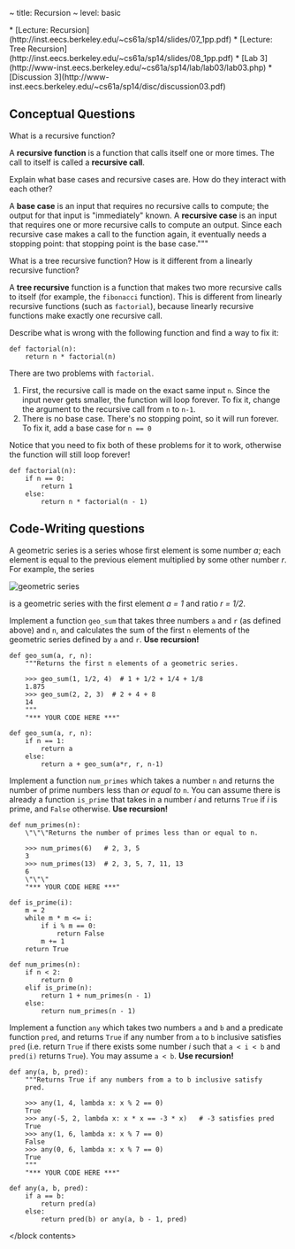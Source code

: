 ~ title: Recursion
~ level: basic

<block references>
* [Lecture: Recursion](http://inst.eecs.berkeley.edu/~cs61a/sp14/slides/07_1pp.pdf)
* [Lecture: Tree Recursion](http://inst.eecs.berkeley.edu/~cs61a/sp14/slides/08_1pp.pdf)
* [Lab 3](http://www-inst.eecs.berkeley.edu/~cs61a/sp14/lab/lab03/lab03.php)
* [Discussion 3](http://www-inst.eecs.berkeley.edu/~cs61a/sp14/disc/discussion03.pdf)
</block references>

<block notes>
</block notes>

<block contents>

Conceptual Questions
--------------------

<question>

What is a recursive function?

<solution>

A **recursive function** is a function that calls itself one or more
times. The call to itself is called a **recursive call**.

</solution>

<question>

Explain what base cases and recursive cases are. How do they interact
with each other?

<solution>

A **base case** is an input that requires no recursive calls to
compute; the output for that input is "immediately" known. A
**recursive case** is an input that requires one or more recursive
calls to compute an output. Since each recursive case makes a call to
the function again, it eventually needs a stopping point: that stopping
point is the base case."""

</solution>

<question>

What is a tree recursive function? How is it different from a linearly
recursive function?

<solution>

A **tree recursive** function is a function that makes two more
recursive calls to itself (for example, the `fibonacci` function). This
is different from linearly recursive functions (such as `factorial`),
because linearly recursive functions make exactly one recursive call.

</solution>

<question>

Describe what is wrong with the following function and find a way to
fix it:

    def factorial(n):
        return n * factorial(n)

<solution>

There are two problems with `factorial`.

1. First, the recursive call is made on the exact same input `n`. Since
   the input never gets smaller, the function will loop forever. To fix
   it, change the argument to the recursive call from `n` to `n-1`.
2. There is no base case. There's no stopping point, so it will run
   forever. To fix it, add a base case for `n == 0`

Notice that you need to fix both of these problems for it to work,
otherwise the function will still loop forever!

    def factorial(n):
        if n == 0:
            return 1
        else:
            return n * factorial(n - 1)

</solution>

Code-Writing questions
----------------------

<question>

A geometric series is a series whose first
element is some number *a*; each element is equal to
the previous element multiplied by some other number *r*.
For example, the series

![geometric series](geo-series.png)

is a geometric series with the first element *a = 1* and ratio
*r = 1/2*.

Implement a function `geo_sum` that takes three numbers `a` and `r` (as
defined above) and `n`, and calculates the sum of the first `n`
elements of the geometric series defined by `a` and `r`. **Use
recursion!**

    def geo_sum(a, r, n):
        """Returns the first n elements of a geometric series.

        >>> geo_sum(1, 1/2, 4)  # 1 + 1/2 + 1/4 + 1/8
        1.875
        >>> geo_sum(2, 2, 3)  # 2 + 4 + 8
        14
        """
        "*** YOUR CODE HERE ***"

<solution>

    def geo_sum(a, r, n):
        if n == 1:
            return a
        else:
            return a + geo_sum(a*r, r, n-1)

</solution>

<question>

Implement a function `num_primes` which takes a number `n` and returns
the number of prime numbers less than *or equal to* `n`. You can assume
there is already a function `is_prime` that takes in a number *i* and
returns `True` if *i* is prime, and `False` otherwise. **Use
recursion!**

    def num_primes(n):
        \"\"\"Returns the number of primes less than or equal to n.

        >>> num_primes(6)   # 2, 3, 5
        3
        >>> num_primes(13)  # 2, 3, 5, 7, 11, 13
        6
        \"\"\"
        "*** YOUR CODE HERE ***"

    def is_prime(i):
        m = 2
        while m * m <= i:
            if i % m == 0:
                return False
            m += 1
        return True

<solution>

    def num_primes(n):
        if n < 2:
            return 0
        elif is_prime(n):
            return 1 + num_primes(n - 1)
        else:
            return num_primes(n - 1)

</solution>

<question>

Implement a function `any` which takes two numbers `a` and `b` and a
predicate function `pred`, and returns `True` if any number from `a` to
`b` inclusive satisfies `pred` (i.e. return `True` if there exists some
number *i* such that `a < i < b` and `pred(i)` returns
`True`). You may assume `a < b`. **Use recursion!**

    def any(a, b, pred):
        """Returns True if any numbers from a to b inclusive satisfy
        pred.

        >>> any(1, 4, lambda x: x % 2 == 0)
        True
        >>> any(-5, 2, lambda x: x * x == -3 * x)   # -3 satisfies pred
        True
        >>> any(1, 6, lambda x: x % 7 == 0)
        False
        >>> any(0, 6, lambda x: x % 7 == 0)
        True
        """
        "*** YOUR CODE HERE ***"

<solution>

    def any(a, b, pred):
        if a == b:
            return pred(a)
        else:
            return pred(b) or any(a, b - 1, pred)

</solution>

</block contents>
